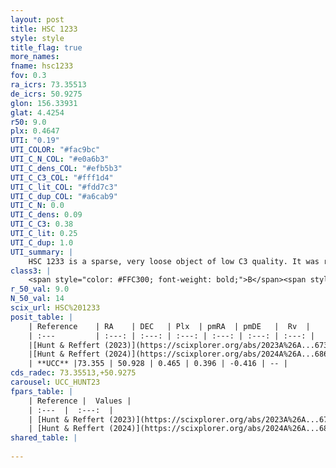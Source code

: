 ```yaml
---
layout: post
title: HSC 1233
style: style
title_flag: true
more_names: 
fname: hsc1233
fov: 0.3
ra_icrs: 73.35513
de_icrs: 50.9275
glon: 156.33931
glat: 4.4254
r50: 9.0
plx: 0.4647
UTI: "0.19"
UTI_COLOR: "#fac9bc"
UTI_C_N_COL: "#e0a6b3"
UTI_C_dens_COL: "#efb5b3"
UTI_C_C3_COL: "#fff1d4"
UTI_C_lit_COL: "#fdd7c3"
UTI_C_dup_COL: "#a6cab9"
UTI_C_N: 0.0
UTI_C_dens: 0.09
UTI_C_C3: 0.38
UTI_C_lit: 0.25
UTI_C_dup: 1.0
UTI_summary: |
    HSC 1233 is a sparse, very loose object of low C3 quality. It was recently reported in the literature.<br><br><span style="color: #99180f; font-weight: bold;">Warning: </span>contains less than 25 stars with <i>P>0.5</i> estimated.
class3: |
    <span style="color: #FFC300; font-weight: bold;">B</span><span style="color: red; font-weight: bold;">C</span>
r_50_val: 9.0
N_50_val: 14
scix_url: HSC%201233
posit_table: |
    | Reference    | RA    | DEC   | Plx  | pmRA  | pmDE   |  Rv  |
    | :---         | :---: | :---: | :---: | :---: | :---: | :---: |
    |[Hunt & Reffert (2023)](https://scixplorer.org/abs/2023A%26A...673A.114H) | 73.322 | 50.896 | 0.477 | 0.408 | -0.366 | -- |
    |[Hunt & Reffert (2024)](https://scixplorer.org/abs/2024A%26A...686A..42H) | 73.322 | 50.896 | 0.477 | 0.408 | -0.366 | -- |
    | **UCC** |73.355 | 50.928 | 0.465 | 0.396 | -0.416 | -- | 
cds_radec: 73.35513,+50.9275
carousel: UCC_HUNT23
fpars_table: |
    | Reference |  Values |
    | :---  |  :---:  |
    | [Hunt & Reffert (2023)](https://scixplorer.org/abs/2023A%26A...673A.114H) | `AV50=1.809, diffAV50=0.316, MOD50=11.523, logAge50=9.856` |
    | [Hunt & Reffert (2024)](https://scixplorer.org/abs/2024A%26A...686A..42H) | `MassJ=159.062` |
shared_table: |
    
---
```

